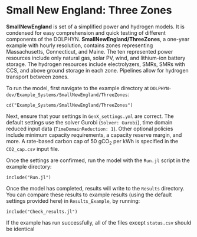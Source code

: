 # Small New England: Three Zones

**SmallNewEngland** is set of a simplified power and hydrogen models. It is condensed for easy comprehension and quick testing of different components of the DOLPHYN. **SmallNewEngland/ThreeZones**, a one-year example with hourly resolution, contains zones representing Massachusetts, Connecticut, and Maine. The ten represented power resources include only natural gas, solar PV, wind, and lithium-ion battery storage. The hydrogen resources include electrolyzers, SMRs, SMRs with CCS, and above ground storage in each zone. Pipelines allow for hydrogen transport between zones.

To run the model, first navigate to the example directory at `DOLPHYN-dev/Example_Systems/SmallNewEngland/ThreeZones`:

`cd("Example_Systems/SmallNewEngland/ThreeZones")`
   
Next, ensure that your settings in `GenX_settings.yml` are correct. The default settings use the solver Gurobi (`Solver: Gurobi`), time domain reduced input data (`TimeDomainReduction: 1`). Other optional policies include minimum capacity requirements, a capacity reserve margin, and more. A rate-based carbon cap of 50 gCO<sub>2</sub> per kWh is specified in the `CO2_cap.csv` input file.

Once the settings are confirmed, run the model with the `Run.jl` script in the example directory:

`include("Run.jl")`

Once the model has completed, results will write to the `Results` directory. You can compare these results to example results (using the default settings provided here) in `Results_Example`, by running:

`include("Check_results.jl")`

If the example has run successfully, all of the files except `status.csv` should be identical